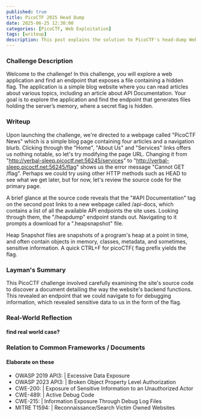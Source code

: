 ```yaml
---
published: true
title: PicoCTF 2025 Head Dump
date: 2025-06-25 12:30:00 
categories: [PicoCTF, Web Exploitation]
tags: [writeup]
description: This post explains the solution to PicoCTF's head-dump Web Exploitation challenge.
---
```


### Challenge Description

Welcome to the challenge! In this challenge, you will explore a web application and find an endpoint that exposes a file containing a hidden flag.
The application is a simple blog website where you can read articles about various topics, including an article about API Documentation. Your goal is to explore the application and find the endpoint that generates files holding the server’s memory, where a secret flag is hidden.

### Writeup

Upon launching the challenge, we're directed to a webpage called "PicoCTF News" which is a simple blog page containing four articles and a navigation blurb. Clicking through the "Home", "About Us" and "Services" links offers us nothing notable, so let's try modifying the page URL. Changing it from "http://verbal-sleep.picoctf.net:56245/services" to "http://verbal-sleep.picoctf.net:56245/flag" shows us the error message "Cannot GET /flag". Perhaps we could try using other HTTP methods such as HEAD to see what we get later, but for now, let's review the source code for the primary page.

A brief glance at the source code reveals that the "#API Documentation" tag on the second post links to a new webpage called /api-docs, which contains a list of all the available API endpoints the site uses. Looking through them, the "/heapdump" endpoint stands out. Navigating to it prompts a download for a ".heapsnapshot" file.

Heap Snapshot files are snapshots of a program's heap at a point in time, and often contain objects in memory, classes, metadata, and sometimes, sensitive information. A quick CTRL+F for picoCTF{ flag prefix yields the flag.

### Layman's Summary

This PicoCTF challenge involved carefully examining the site's source code to discover a document detailing the way the website's backend functions. This revealed an endpoint that we could navigate to for debugging information, which revealed sensitive data to us in the form of the flag.

### Real-World Reflection

#### find real world case? 

### Relation to Common Frameworks / Documents

#### Elaborate on these

- OWASP 2019 API3: | Excessive Data Exposure
- OWASP 2023 API3: | Broken Object Property Level Authorization
- CWE-200: | Exposure of Sensitive Information to an Unauthorized Actor
- CWE-489: | Active Debug Code
- CWE-215: | Information Exposure Through Debug Log Files
- MITRE T1594: | Reconnaissance/Search Victim Owned Websites

